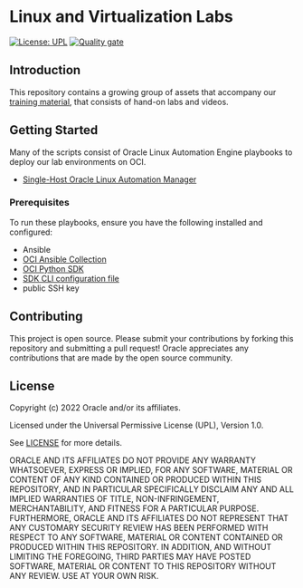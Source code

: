 # Linux and Virtualization Labs

[![License: UPL](https://img.shields.io/badge/license-UPL-green)](https://img.shields.io/badge/license-UPL-green) [![Quality gate](https://sonarcloud.io/api/project_badges/quality_gate?project=oracle-devrel_linux-virt-labs)](https://sonarcloud.io/dashboard?id=oracle-devrel_linux-virt-labs)

## Introduction

This repository contains a growing group of assets that accompany our [training material](https://oracle-samples.github.io/oltrain/), that consists of hand-on labs and videos.

## Getting Started

Many of the scripts consist of Oracle Linux Automation Engine playbooks to deploy our lab environments on OCI.

- [Single-Host  Oracle Linux Automation Manager](https://github.com/oracle-devrel/linux-virt-labs/tree/main/oracle-linux-automation-manager)

### Prerequisites

To run these playbooks, ensure you have the following installed and configured:

- Ansible
- [OCI Ansible Collection](https://oci-ansible-collection.readthedocs.io/en/latest/installation/index.html)
- [OCI Python SDK](https://docs.oracle.com/en-us/iaas/tools/python/2.122.0/installation.html)
- [SDK CLI configuration file](https://docs.oracle.com/en-us/iaas/Content/API/Concepts/apisigningkey.htm#apisigningkey_topic_How_to_Generate_an_API_Signing_Key_Console)
- public SSH key

## Contributing
This project is open source.  Please submit your contributions by forking this repository and submitting a pull request!  Oracle appreciates any contributions that are made by the open source community.

## License
Copyright (c) 2022 Oracle and/or its affiliates.

Licensed under the Universal Permissive License (UPL), Version 1.0.

See [LICENSE](LICENSE) for more details.

ORACLE AND ITS AFFILIATES DO NOT PROVIDE ANY WARRANTY WHATSOEVER, EXPRESS OR IMPLIED, FOR ANY SOFTWARE, MATERIAL OR CONTENT OF ANY KIND CONTAINED OR PRODUCED WITHIN THIS REPOSITORY, AND IN PARTICULAR SPECIFICALLY DISCLAIM ANY AND ALL IMPLIED WARRANTIES OF TITLE, NON-INFRINGEMENT, MERCHANTABILITY, AND FITNESS FOR A PARTICULAR PURPOSE.  FURTHERMORE, ORACLE AND ITS AFFILIATES DO NOT REPRESENT THAT ANY CUSTOMARY SECURITY REVIEW HAS BEEN PERFORMED WITH RESPECT TO ANY SOFTWARE, MATERIAL OR CONTENT CONTAINED OR PRODUCED WITHIN THIS REPOSITORY. IN ADDITION, AND WITHOUT LIMITING THE FOREGOING, THIRD PARTIES MAY HAVE POSTED SOFTWARE, MATERIAL OR CONTENT TO THIS REPOSITORY WITHOUT ANY REVIEW. USE AT YOUR OWN RISK. 